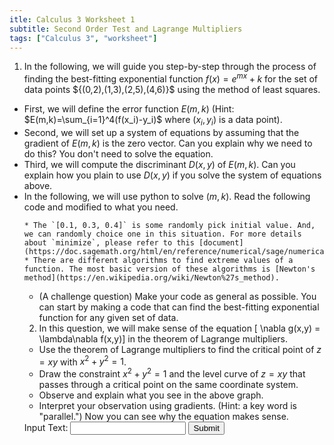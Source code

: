 ```yaml
---
itle: Calculus 3 Worksheet 1
subtitle: Second Order Test and Lagrange Multipliers
tags: ["Calculus 3", "worksheet"]
---
```

1. In the following, we will guide you step-by-step through the process of finding the best-fitting exponential function $f(x) = e^{mx} + k$ for the set of data points $\{(0,2),(1,3),(2,5),(4,6)}\$ using the method of least squares.
  * First, we will define the error function $E(m,k)$ (Hint: $E(m,k)=\sum_{i=1}^4(f(x_i)-y_i)$ where $(x_i,y_i)$ is a data point).
  * Second, we will set up a system of equations by assuming that the gradient of $E(m,k)$ is the zero vector. Can you explain why we need to do this? You don't need to solve the equation.
  * Third, we will compute the discriminant $D(x,y)$ of $E(m,k)$. Can you explain how you plain to use $D(x,y)$ if you solve the system of equations above.
  * In the following, we will use python to solve $(m,k)$. Read the following code and modified to what you need. 
    <div class="sage">
      <script type="text/x-sage">
vars = var('x y z')                             # tell your computer to set x, y, and z to be variable
f = 100*(y-x^2)^2+(1-x)^2+100*(z-y^2)^2+(1-y)^2 # set-up functions
minimize(f, [0.1, 0.3, 0.4])                    # find (a,b,c) such that f(a,b,c) is a minimum of $f$.  
      </script>
    </div>

    * The `[0.1, 0.3, 0.4]` is some randomly pick initial value. And, we can randomly choice one in this situation. For more details about `minimize`, please refer to this [document](https://doc.sagemath.org/html/en/reference/numerical/sage/numerical/optimize.html#sage.numerical.optimize.minimize).
    * There are different algorithms to find extreme values of a function. The most basic version of these algorithms is [Newton's method](https://en.wikipedia.org/wiki/Newton%27s_method).
  * (A challenge question) Make your code as general as possible. You can start by making a code that can find the best-fitting exponential function for any given set of data.

2. In this question, we will make sense of the equation
[ \nabla g(x,y) = \lambda\nabla f(x,y)]
in the theorem of Lagrange multipliers.

  * Use the theorem of Lagrange multipliers to find the critical point of $z=xy$ with $x^2+y^2=1$.
  * Draw the constraint $x^2+y^2=1$ and the level curve of $z=xy$ that passes through a critical point on the same coordinate system.
  * Observe and explain what you see in the above graph.
  * Interpret your observation using gradients. (Hint: a key word is "parallel.") Now you can see why the equation makes sense.

<form id="input-form">
  <label for="input-box">Input Text:</label>
  <input type="text" id="input-box" name="input-box">
  <button type="submit">Submit</button>
</form>
<div id="result-box"></div>

<script>
  // Get the input element from the web page
  const inputElement = document.querySelector('#input-box');

  // Get the result element from the web page
  const resultElement = document.querySelector('#result-box');

  // Set up an event listener for when the user submits the input
  inputElement.addEventListener('submit', async (event) => {
    event.preventDefault(); // prevent page refresh

    // Get the text from the input box
    const inputText = inputElement.value;

    // Call the ChatGPT API endpoint
    const response = await fetch('https://api.openai.com/v1/engines/davinci-codex/completions', {
      method: 'POST',
      headers: {
        'Content-Type': 'application/json',
        'Authorization': 'Bearer YOUR_API_KEY',
      },
      body: JSON.stringify({
        prompt: inputText,
        max_tokens: 60,
        n: 1,
        stop: ['\n', '.']
      }),
    });

    // Parse the response as JSON
    const responseData = await response.json();

    // Get the completed text from the response
    const completedText = responseData.choices[0].text;

    // Display the completed text in the result element
    resultElement.innerText = completedText;
  });
</script>
</body>

